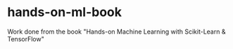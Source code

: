 # hands-on-ml-book
Work done from the book "Hands-on Machine Learning with Scikit-Learn &amp; TensorFlow"
